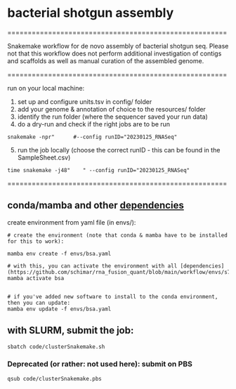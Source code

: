 # bacterial shotgun assembly  

======================================================

Snakemake workflow for de novo assembly of bacterial shotgun seq. Please not that this workflow does not perform additional investigation of contigs and scaffolds as well as manual curation of the assembled genome. 

======================================================

run on your local machine:  
1) set up and configure units.tsv in config/ folder  
2) add your genome & annotation of choice to the resources/ folder  
3) identify the run folder (where the sequencer saved your run data)  
4) do a dry-run and check if the right jobs are to be run  

```
snakemake -npr"		 #--config runID="20230125_RNASeq"

```

5) run the job locally (choose the correct runID - this can be found in the SampleSheet.csv)
```
time snakemake -j48"	" --config runID="20230125_RNASeq"
```

======================================================

## conda/mamba and other [dependencies](https://github.com/schimar/bact_shotgun_assembl/blob/main/workflow/envs/bsa.yaml)   

create environment from yaml file (in envs/):
```
# create the environment (note that conda & mamba have to be installed for this to work):

mamba env create -f envs/bsa.yaml

# with this, you can activate the environment with all [dependencies](https://github.com/schimar/rna_fusion_quant/blob/main/workflow/envs/s7.yaml):
mamba activate bsa


# if you've added new software to install to the conda environment, then you can update:
mamba env update -f envs/bsa.yaml
```

## with SLURM, submit the job:
```
sbatch code/clusterSnakemake.sh
```


### Deprecated (or rather: not used here): submit on PBS
```
qsub code/clusterSnakemake.pbs
```




